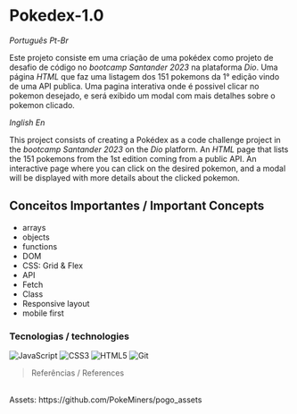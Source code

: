 # Pokedex-1.0

_Português Pt-Br_

Este projeto consiste em uma criação de uma pokédex como projeto de desafio de código no _bootcamp Santander 2023_ na plataforma _Dio_. Uma página _HTML_ que faz uma listagem dos 151 pokemons da 1° edição vindo de uma API publica. Uma pagina interativa onde é possivel clicar no pokemon desejado, e será exibido um modal com mais detalhes sobre o pokemon clicado.

_Inglish En_

This project consists of creating a Pokédex as a code challenge project in the _bootcamp Santander 2023_ on the _Dio_ platform. An _HTML_ page that lists the 151 pokemons from the 1st edition coming from a public API. An interactive page where you can click on the desired pokemon, and a modal will be displayed with more details about the clicked pokemon.

## Conceitos Importantes / Important Concepts

- arrays
- objects
- functions
- DOM
- CSS: Grid & Flex
- API
- Fetch
- Class
- Responsive layout
- mobile first

### Tecnologias / technologies

![JavaScript](https://img.shields.io/badge/JavaScript-000?style=for-the-badge&logo=javascript)
![CSS3](https://img.shields.io/badge/CSS3-000?style=for-the-badge&logo=css3&logoColor=264CE4)
![HTML5](https://img.shields.io/badge/HTML5-000?style=for-the-badge&logo=html5)
![Git](https://img.shields.io/badge/Git-000?style=for-the-badge&logo=git)

> Referências / References
<br>
Assets: https://github.com/PokeMiners/pogo_assets
